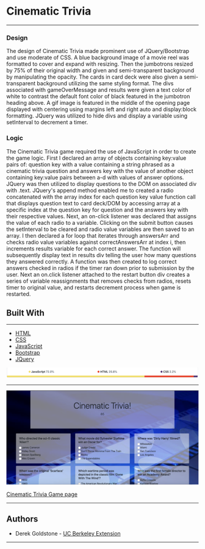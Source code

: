 # Cinematic Trivia
___

### Design
The design of Cinematic Trivia made prominent use of JQuery/Bootstrap and use moderate of CSS. A blue background image of a movie reel was formatted to cover and expand with resizing. Then the jumbotrons resized by 75% of their original width and given and semi-transparent background by manipulating the opacity. The cards in card deck were also given a semi-transparent background utilizing the same styling format. The divs associated with gameOverMessage and results were given a text color of white to contrast the default font color of black featured in the jumbotron heading above. A gif image is featured in the middle of the opening page displayed with centering using margins left and right auto and display:block formatting. JQuery was utilized to hide divs and display a variable using setInterval to decrement a timer.

### Logic
The Cinematic Trivia game required the use of JavaScript in order to create the game logic. First I declared an array of objects containing key:value pairs of: question key with a value containing a string phrased as a cinematic trivia question and answers key with the value of another object containing key:value pairs between a-d with values of answer options. JQuery was then utilized to display questions to the DOM on associated div with .text. JQuery's append method enabled me to created a radio concatenated with the array index for each question key value function call that displays question text to card deck/DOM by accessing array at a specific index at the question key for question and the answers key with their respective values. Next, an on-click listener was declared that assigns the value of each radio to a variable. Clicking on the submit button causes the setInterval to be cleared and radio value variables are then saved to an array. I then declared a for loop that iterates through answersArr and checks radio value variables against correctAnswersArr at index i, then increments results variable for each correct answer. The function will subsequently display text in results div telling the user how many questions they answered correctly. A function was then created to log correct answers checked in radios if the timer ran down prior to submission by the user. Next an on.click listener attached to the restart button div creates a series of variable reassignments that removes checks from radios, resets timer to original value, and restarts decrement process when game is restarted. 







## Built With

___

* [HTML](https://developer.mozilla.org/en-US/docs/Web/Guide/HTML/HTML5)
* [CSS](https://developer.mozilla.org/en-US/docs/Web/CSS)
* [JavaScript](https://developer.mozilla.org/en-US/docs/Web/JavaScript/Reference)
* [Bootstrap](https://getbootstrap.com/docs/4.3/getting-started/introduction/)
* [JQuery](https://api.jquery.com/)

![Graph](assets/images/graph.png)
___

![Cinematic Trivia Game](assets/images/trivia-game-screenshot.png)

[Cinematic Trivia Game page](https://djgoldstone.github.io/TriviaGame/)

___

## Authors

* Derek Goldstone - [UC Berkeley Extension](https://www.linkedin.com/in/derek-goldstone-482884a3/)

___
